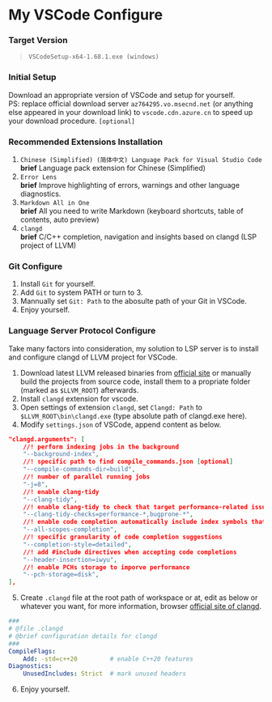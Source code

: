 # My VSCode Configure

### Target Version
> `VSCodeSetup-x64-1.68.1.exe (windows)` <br>

### Initial Setup
Download an appropriate version of VSCode and setup for yourself. <br>
PS: replace official download server `az764295.vo.msecnd.net` (or anything else appeared in your download link) to `vscode.cdn.azure.cn` to speed up your download procedure. `[optional]`

### Recommended Extensions Installation
1. `Chinese (Simplified) (简体中文) Language Pack for Visual Studio Code` <br>
    **brief** Language pack extension for Chinese (Simplified)
2. `Error Lens` <br>
    **brief** Improve highlighting of errors, warnings and other language diagnostics.
3. `Markdown All in One` <br>
    **brief** All you need to write Markdown (keyboard shortcuts, table of contents, auto preview)
4. `clangd` <br>
    **brief** C/C++ completion, navigation and insights based on clangd (LSP project of LLVM)

### Git Configure
1. Install `Git` for yourself.
2. Add `Git` to system PATH or turn to 3.
3. Mannually set `Git: Path` to the abosulte path of your Git in VSCode.
4. Enjoy yourself.

### Language Server Protocol Configure
Take many factors into consideration, my solution to LSP server is to install and configure clangd of LLVM project for VSCode.

1. Download latest LLVM released binaries from [official site](https://releases.llvm.org/) or manually build the projects from source code, install them to a propriate folder (marked as `$LLVM_ROOT`) afterwards.
2. Install `clangd` extension for vscode.
3. Open settings of extension `clangd`, set `Clangd: Path` to `$LLVM_ROOT\bin\clangd.exe` (type absolute path of clangd.exe here).
4. Modify `settings.json` of VSCode, append content as below.
``` json
"clangd.arguments": [
    //! perform indexing jobs in the background
    "--background-index",
    //! specific path to find compile_commands.json [optional]
    "--compile-commands-dir=build",
    //! number of parallel running jobs
    "-j=8",
    //! enable clang-tidy
    "--clang-tidy",
    //! enable clang-tidy to check that target performance-related issues and that target bug-prone code constructs. (browser `https://clang.llvm.org/extra/clang-tidy/` for more information)
    "--clang-tidy-checks=performance-*,bugprone-*",
    //! enable code completion automatically include index symbols that are not defined in the scopes
    "--all-scopes-completion",
    //! specific granularity of code completion suggestions
    "--completion-style=detailed",
    //! add #include directives when accepting code completions
    "--header-insertion=iwyu",
    //! enable PCHs storage to imporve performance
    "--pch-storage=disk",
],
```
5. Create `.clangd` file at the root path of workspace or at, edit as below or whatever you want, for more information, browser [official site of clangd](https://clangd.llvm.org).
```yaml
###
# @file .clangd
# @brief configuration details for clangd
###
CompileFlags:
    Add: -std=c++20         # enable C++20 features
Diagnostics:
    UnusedIncludes: Strict  # mark unused headers
```
6. Enjoy yourself.